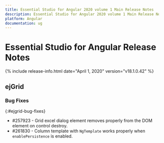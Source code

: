 ```yaml
---
title: Essential Studio for Angular 2020 volume 1 Main Release Notes  
description: Essential Studio for Angular 2020 volume 1 Main Release Notes  
platform: Angular
documentation: ug
---
```


# Essential Studio for Angular  Release Notes  

{% include release-info.html date="April 1, 2020"  version="v18.1.0.42" %} 







## ejGrid

### Bug Fixes
{:#ejgrid-bug-fixes}

* \#257923 - Grid excel dialog element removes properly from the DOM element on control destroy.
* \#261830 - Column template with `NgTemplate` works properly when `enablePersistence` is enabled.
